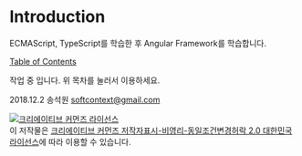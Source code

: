 # Introduction

ECMAScript, TypeScript를 학습한 후 Angular Framework를 학습합니다.

[Table of Contents](SUMMARY.md)

작업 중 입니다. 위 목차를 눌러서 이용하세요.

2018.12.2
송석원
softcontext@gmail.com

<a rel="license" href="http://creativecommons.org/licenses/by-nc-sa/2.0/kr/"><img alt="크리에이티브 커먼즈 라이선스" style="border-width:0" src="https://i.creativecommons.org/l/by-nc-sa/2.0/kr/88x31.png" /></a><br />이 저작물은 <a rel="license" href="http://creativecommons.org/licenses/by-nc-sa/2.0/kr/">크리에이티브 커먼즈 저작자표시-비영리-동일조건변경허락 2.0 대한민국 라이선스</a>에 따라 이용할 수 있습니다.
